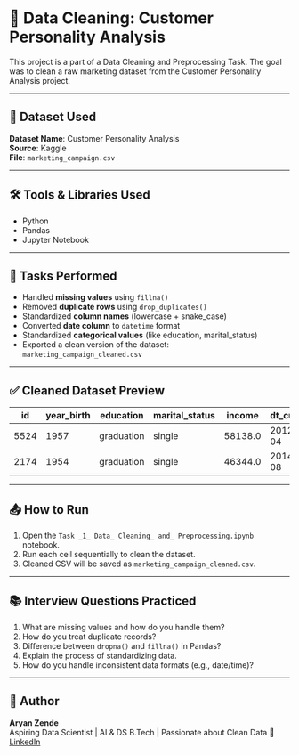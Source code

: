 # 🧹 Data Cleaning: Customer Personality Analysis

This project is a part of a Data Cleaning and Preprocessing Task. The goal was to clean a raw marketing dataset from the Customer Personality Analysis project.

---

## 📁 Dataset Used
**Dataset Name**: Customer Personality Analysis  
**Source**: Kaggle  
**File**: `marketing_campaign.csv`

---

## 🛠 Tools & Libraries Used
- Python
- Pandas
- Jupyter Notebook

---

## 📌 Tasks Performed
- Handled **missing values** using `fillna()`
- Removed **duplicate rows** using `drop_duplicates()`
- Standardized **column names** (lowercase + snake_case)
- Converted **date column** to `datetime` format
- Standardized **categorical values** (like education, marital_status)
- Exported a clean version of the dataset: `marketing_campaign_cleaned.csv`

---

## ✅ Cleaned Dataset Preview

| id   | year_birth | education | marital_status | income  | dt_customer | ... |
|------|-------------|------------|------------------|----------|----------------|-----|
| 5524 | 1957        | graduation | single           | 58138.0 | 2012-09-04     | ... |
| 2174 | 1954        | graduation | single           | 46344.0 | 2014-03-08     | ... |

---

## 📤 How to Run
1. Open the `Task _1_ Data_ Cleaning_ and_ Preprocessing.ipynb` notebook.
2. Run each cell sequentially to clean the dataset.
3. Cleaned CSV will be saved as `marketing_campaign_cleaned.csv`.

---

## 📚 Interview Questions Practiced
1. What are missing values and how do you handle them?
2. How do you treat duplicate records?
3. Difference between `dropna()` and `fillna()` in Pandas?
4. Explain the process of standardizing data.
5. How do you handle inconsistent data formats (e.g., date/time)?

---

## 🚀 Author
**Aryan Zende**  
Aspiring Data Scientist | AI & DS B.Tech | Passionate about Clean Data 🧠  
[LinkedIn](https://www.linkedin.com/in/aryan-zende/)
